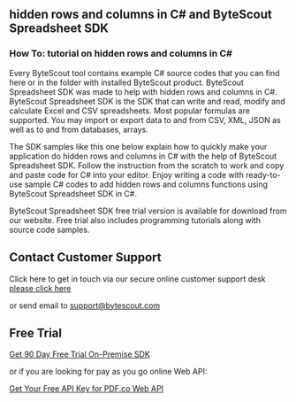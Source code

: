 ## hidden rows and columns in C# and ByteScout Spreadsheet SDK

### How To: tutorial on hidden rows and columns in C#

Every ByteScout tool contains example C# source codes that you can find here or in the folder with installed ByteScout product. ByteScout Spreadsheet SDK was made to help with hidden rows and columns in C#. ByteScout Spreadsheet SDK is the SDK that can write and read, modify and calculate Excel and CSV spreadsheets. Most popular formulas are supported. You may import or export data to and from CSV, XML, JSON as well as to and from databases, arrays.

The SDK samples like this one below explain how to quickly make your application do hidden rows and columns in C# with the help of ByteScout Spreadsheet SDK. Follow the instruction from the scratch to work and copy and paste code for C# into your editor. Enjoy writing a code with ready-to-use sample C# codes to add hidden rows and columns functions using ByteScout Spreadsheet SDK in C#.

ByteScout Spreadsheet SDK free trial version is available for download from our website. Free trial also includes programming tutorials along with source code samples.

## Contact Customer Support

Click here to get in touch via our secure online customer support desk [please click here](https://bytescout.zendesk.com/hc/en-us/requests/new?subject=ByteScout%20Spreadsheet%20SDK%20Question)

or send email to [support@bytescout.com](mailto:support@bytescout.com?subject=ByteScout%20Spreadsheet%20SDK%20Question) 

## Free Trial

[Get 90 Day Free Trial On-Premise SDK](https://bytescout.com/download/web-installer?utm_source=github-readme)

or if you are looking for pay as you go online Web API:

[Get Your Free API Key for PDF.co Web API](https://pdf.co/documentation/api?utm_source=github-readme)